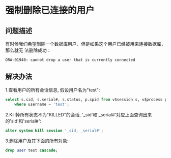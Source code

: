 # 强制删除已连接的用户


## 问题描述

有时候我们希望删除一个数据库用户，但是如果这个用户已经被用来连接数据库，那么就无
法删除成功：

    ORA-01940: cannot drop a user that is currently connected


## 解决办法

1.查看用户的所有会话信息, 假设用户名为"test":

```sql
select s.sid, s.serial#, s.status, p.spid from v$session s, v$process p
    where username = 'test';
```

2.Kill掉所有状态不为"KILLED"的会话, '_sid'和'_serial#'对应上面查询出来的'sid'和'serial#':

```sql
alter system kill session '_sid, _serial#';
```

3.删除用户及其下面的所有对象:

```sql
drop user test cascade;
```

